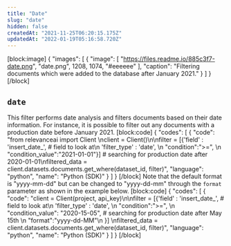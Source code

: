 ```yaml
---
title: "Date"
slug: "date"
hidden: false
createdAt: "2021-11-25T06:20:15.175Z"
updatedAt: "2022-01-19T05:16:58.720Z"
---
```

[block:image]
{
  "images": [
    {
      "image": [
        "https://files.readme.io/885c3f7-date.png",
        "date.png",
        1208,
        1074,
        "#eeeeee"
      ],
      "caption": "Filtering documents which were added to the database after January 2021."
    }
  ]
}
[/block]
## `date`
This filter performs date analysis and filters documents based on their date information. For instance, it is possible to filter out any documents with a production date before January 2021.
[block:code]
{
  "codes": [
    {
      "code": "from relevanceai import Client \nclient = Client()\n\nfilter =  [{'field' : 'insert_date_',    # field to look at\n            'filter_type' : 'date', \n            \"condition\":\">=\", \n            \"condition_value\":\"2021-01-01\"}] # searching for production date after 2020-01-01\nfiltered_data = client.datasets.documents.get_where(dataset_id, filter)",
      "language": "python",
      "name": "Python (SDK)"
    }
  ]
}
[/block]
Note that the default format is "yyyy-mm-dd" but can be changed to "yyyy-dd-mm" through the `format` parameter as shown in the example below.
[block:code]
{
  "codes": [
    {
      "code": "client = Client(project, api_key)\n\nfilter =  [{'field' : 'insert_date_',  # field to look at\n            'filter_type' : 'date', \n            \"condition\":\">=\", \n            \"condition_value\": \"2020-15-05\", # searching for production date after May 15th \n            \"format\":\"yyyy-dd-MM\"\n           }] \nfiltered_data = client.datasets.documents.get_where(dataset_id, filter)",
      "language": "python",
      "name": "Python (SDK)"
    }
  ]
}
[/block]
